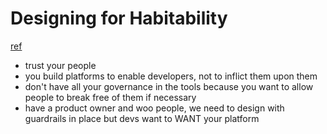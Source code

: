 # Designing for Habitability
[ref](https://www.youtube.com/watch?v=lDSMDJXmOps)

- trust your people
- you build platforms to enable developers, not to inflict them upon them
- don't have all your governance in the tools because you want to allow people to break free of them if necessary
- have a product owner and woo people, we need to design with guardrails in place but devs want to WANT your platform